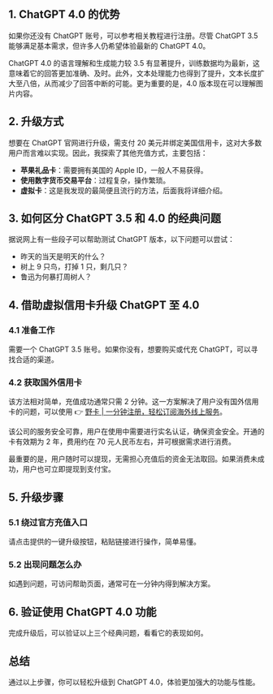## 1. ChatGPT 4.0 的优势

如果你还没有 ChatGPT 账号，可以参考相关教程进行注册。尽管 ChatGPT 3.5 能够满足基本需求，但许多人仍希望体验最新的 ChatGPT 4.0。

ChatGPT 4.0 的语言理解和生成能力较 3.5 有显著提升，训练数据均为最新，这意味着它的回答更加准确、及时。此外，文本处理能力也得到了提升，文本长度扩大至八倍，从而减少了回答中断的可能。更为重要的是，4.0 版本现在可以理解图片内容。

## 2. 升级方式

想要在 ChatGPT 官网进行升级，需支付 20 美元并绑定美国信用卡，这对大多数用户而言难以实现。因此，我探索了其他充值方式，主要包括：

- **苹果礼品卡**：需要拥有美国的 Apple ID，一般人不易获得。
- **使用数字货币交易平台**：过程复杂，操作繁琐。
- **虚拟卡**：这是我发现的最简便且流行的方法，后面我将详细介绍。

## 3. 如何区分 ChatGPT 3.5 和 4.0 的经典问题

据说网上有一些段子可以帮助测试 ChatGPT 版本，以下问题可以尝试：

- 昨天的当天是明天的什么？
- 树上 9 只鸟，打掉 1 只，剩几只？
- 鲁迅为何暴打周树人？

## 4. 借助虚拟信用卡升级 ChatGPT 至 4.0

### 4.1 准备工作

需要一个 ChatGPT 3.5 账号。如果你没有，想要购买或代充 ChatGPT，可以寻找合适的渠道。

### 4.2 获取国外信用卡

该方法相对简单，充值成功通常只需 2 分钟。这一方案解决了用户没有国外信用卡的问题，可以使用 👉 [野卡 | 一分钟注册，轻松订阅海外线上服务](https://bit.ly/bewildcard)。

该公司的服务安全可靠，用户在使用中需要进行实名认证，确保资金安全。开通的卡有效期为 2 年，费用约在 70 元人民币左右，并可根据需求进行消费。

最重要的是，用户随时可以提现，无需担心充值后的资金无法取回。如果消费未成功，用户也可立即提现到支付宝。

## 5. 升级步骤

### 5.1 绕过官方充值入口

请点击提供的一键升级按钮，粘贴链接进行操作，简单易懂。

### 5.2 出现问题怎么办

如遇到问题，可访问帮助页面，通常可在一分钟内得到解决方案。

## 6. 验证使用 ChatGPT 4.0 功能

完成升级后，可以验证以上三个经典问题，看看它的表现如何。

## 总结

通过以上步骤，你可以轻松升级到 ChatGPT 4.0，体验更加强大的功能与性能。